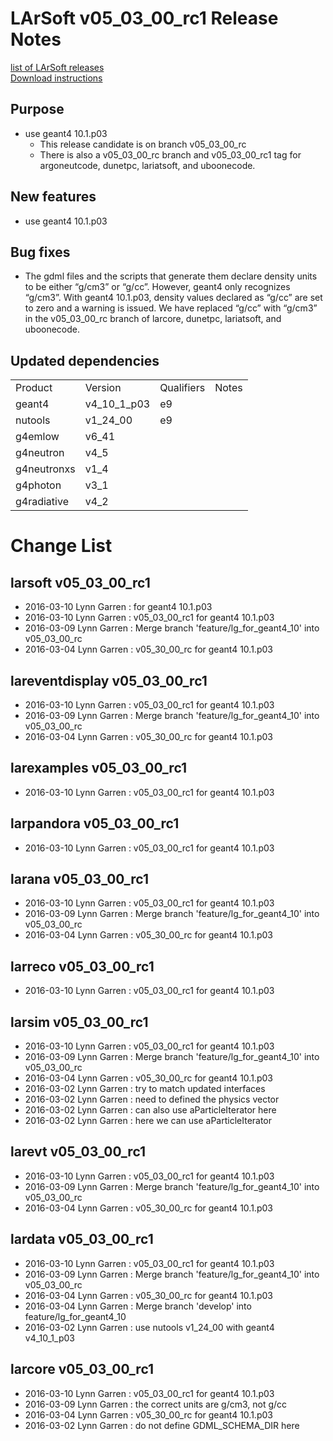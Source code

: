 # LArSoft v05_03_00_rc1 Release Notes



[list of LArSoft releases](LArSoft_release_list)  
[Download instructions](http://scisoft.fnal.gov/scisoft/bundles/larsoft/v05_03_00_rc1/larsoft-v05_03_00_rc1.html)

## Purpose

-   use geant4 10.1.p03
    -   This release candidate is on branch v05_03_00_rc
    -   There is also a v05_03_00_rc branch and v05_03_00_rc1 tag for argoneutcode, dunetpc, lariatsoft, and uboonecode.

## New features

-   use geant4 10.1.p03

## Bug fixes

-   The gdml files and the scripts that generate them declare density units to be either “g/cm3” or “g/cc”. However, geant4 only recognizes “g/cm3”. With geant4 10.1.p03, density values declared as “g/cc” are set to zero and a warning is issued. We have replaced “g/cc” with “g/cm3” in the v05_03_00_rc branch of larcore, dunetpc, lariatsoft, and uboonecode.

## Updated dependencies

|             |              |            |       |
|-------------|--------------|------------|-------|
| Product     | Version      | Qualifiers | Notes |
| geant4      | v4_10_1_p03 | e9         |       |
| nutools     | v1_24_00     | e9         |       |
| g4emlow     | v6_41        |            |       |
| g4neutron   | v4_5         |            |       |
| g4neutronxs | v1_4         |            |       |
| g4photon    | v3_1         |            |       |
| g4radiative | v4_2         |            |       |

# Change List

## larsoft v05_03_00_rc1

-   2016-03-10 Lynn Garren : for geant4 10.1.p03
-   2016-03-10 Lynn Garren : v05_03_00_rc1 for geant4 10.1.p03
-   2016-03-09 Lynn Garren : Merge branch 'feature/lg_for_geant4_10' into v05_03_00_rc
-   2016-03-04 Lynn Garren : v05_30_00_rc for geant4 10.1.p03

## lareventdisplay v05_03_00_rc1

-   2016-03-10 Lynn Garren : v05_03_00_rc1 for geant4 10.1.p03
-   2016-03-09 Lynn Garren : Merge branch 'feature/lg_for_geant4_10' into v05_03_00_rc
-   2016-03-04 Lynn Garren : v05_30_00_rc for geant4 10.1.p03

## larexamples v05_03_00_rc1

-   2016-03-10 Lynn Garren : v05_03_00_rc1 for geant4 10.1.p03

## larpandora v05_03_00_rc1

-   2016-03-10 Lynn Garren : v05_03_00_rc1 for geant4 10.1.p03

## larana v05_03_00_rc1

-   2016-03-10 Lynn Garren : v05_03_00_rc1 for geant4 10.1.p03
-   2016-03-09 Lynn Garren : Merge branch 'feature/lg_for_geant4_10' into v05_03_00_rc
-   2016-03-04 Lynn Garren : v05_30_00_rc for geant4 10.1.p03

## larreco v05_03_00_rc1

-   2016-03-10 Lynn Garren : v05_03_00_rc1 for geant4 10.1.p03

## larsim v05_03_00_rc1

-   2016-03-10 Lynn Garren : v05_03_00_rc1 for geant4 10.1.p03
-   2016-03-09 Lynn Garren : Merge branch 'feature/lg_for_geant4_10' into v05_03_00_rc
-   2016-03-04 Lynn Garren : v05_30_00_rc for geant4 10.1.p03
-   2016-03-02 Lynn Garren : try to match updated interfaces
-   2016-03-02 Lynn Garren : need to defined the physics vector
-   2016-03-02 Lynn Garren : can also use aParticleIterator here
-   2016-03-02 Lynn Garren : here we can use aParticleIterator

## larevt v05_03_00_rc1

-   2016-03-10 Lynn Garren : v05_03_00_rc1 for geant4 10.1.p03
-   2016-03-09 Lynn Garren : Merge branch 'feature/lg_for_geant4_10' into v05_03_00_rc
-   2016-03-04 Lynn Garren : v05_30_00_rc for geant4 10.1.p03

## lardata v05_03_00_rc1

-   2016-03-10 Lynn Garren : v05_03_00_rc1 for geant4 10.1.p03
-   2016-03-09 Lynn Garren : Merge branch 'feature/lg_for_geant4_10' into v05_03_00_rc
-   2016-03-04 Lynn Garren : v05_30_00_rc for geant4 10.1.p03
-   2016-03-04 Lynn Garren : Merge branch 'develop' into feature/lg_for_geant4_10
-   2016-03-02 Lynn Garren : use nutools v1_24_00 with geant4 v4_10_1_p03

## larcore v05_03_00_rc1

-   2016-03-10 Lynn Garren : v05_03_00_rc1 for geant4 10.1.p03
-   2016-03-09 Lynn Garren : the correct units are g/cm3, not g/cc
-   2016-03-04 Lynn Garren : v05_30_00_rc for geant4 10.1.p03
-   2016-03-02 Lynn Garren : do not define GDML_SCHEMA_DIR here
